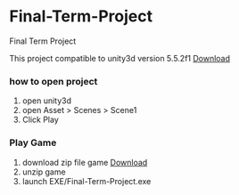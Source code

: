 # Final-Term-Project
Final Term Project

This project compatible to unity3d version 5.5.2f1 [Download](https://unity3d.com/get-unity/download?thank-you=update&download_nid=45968&os=Win)

### how to open project
1. open unity3d
2. open Asset > Scenes > Scene1
3. Click Play

### Play Game
1. download zip file game [Download](https://github.com/feedallcat/Final-Term-Project/raw/master/Final-Term-Project.zip)
2. unzip game
3. launch EXE/Final-Term-Project.exe
